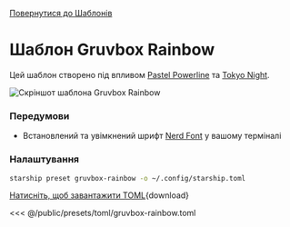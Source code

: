 [Повернутися до Шаблонів](./#gruvbox-rainbow)

# Шаблон Gruvbox Rainbow

Цей шаблон створено під впливом [Pastel Powerline](./pastel-powerline.md) та [Tokyo Night](./tokyo-night.md).

![Скріншот шаблона Gruvbox Rainbow](/presets/img/gruvbox-rainbow.png)

### Передумови

- Встановлений та увімкнений шрифт [Nerd Font](https://www.nerdfonts.com/) у вашому терміналі

### Налаштування

```sh
starship preset gruvbox-rainbow -o ~/.config/starship.toml
```

[Натисніть, щоб завантажити TOML](/presets/toml/gruvbox-rainbow.toml){download}

<<< @/public/presets/toml/gruvbox-rainbow.toml

